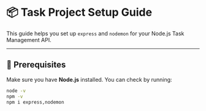 # 📦 Task Project Setup Guide

This guide helps you set up `express` and `nodemon` for your Node.js Task Management API.

---

## 🚀 Prerequisites

Make sure you have **Node.js** installed. You can check by running:

```bash
node -v
npm -v
npm i express,nodemon

